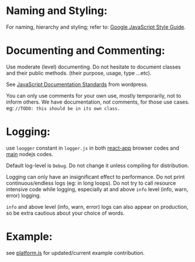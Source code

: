 

# Naming and Styling:
For naming, hierarchy and styling; refer to: [Google JavaScript Style Guide](https://google.github.io/styleguide/jsguide.html).


# Documenting and Commenting:
Use moderate (level) documenting. Do not hesitate to document classes and their public methods. (their purpose, usage, type ...etc).

See [JavaScript Documentation Standards](https://developer.wordpress.org/coding-standards/inline-documentation-standards/javascript/) from wordpress.

You can only use comments for your own use, mostly temporarily, not to inform others. We have documentation, not comments, for those use cases.<br>
eg: `//TODO: this should be in its own class.`

# Logging:
use `loogger` constant in `logger.js` in both [react-app](./src/react-app/) browser codes and [main](./src/main/) nodejs codes.

Default log-level is `Debug`. Do not change it unless compiling for distribution. 

Logging can only have an insignificant effect to performance. Do not print continuous/endless logs (eg: in long loops). Do not try to call resource intensive code while logging, especially at and above `info` level (info, warn, error) logging.

`info` and above level (info, warn, error) logs can also appear on production, so be extra cautious about your choice of words.

# Example:
see [platform.js](./src/main/services/base/platform.js) for updated/current example contribution.